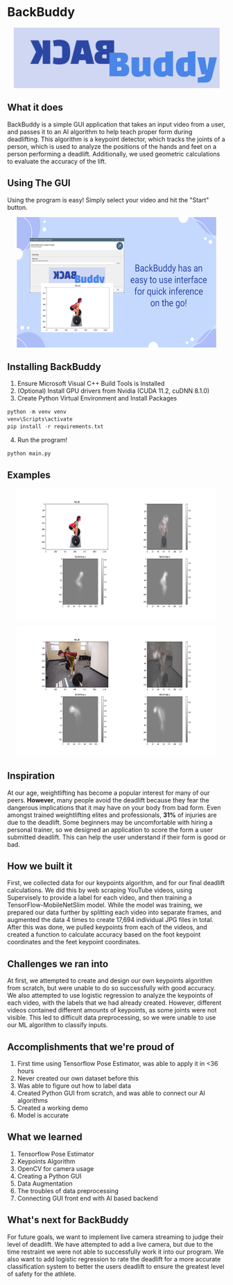 # BackBuddy

<p align="center">
  <img src="https://github.com/IdeaKing/BackBuddy/blob/main/docs/BackBuddyLogo.png">
</p>

## What it does
BackBuddy is a simple GUI application that takes an input video from a user, and passes it to an AI algorithm to help teach proper form during deadlifting. This algorithm is a keypoint detector, which tracks the joints of a person, which is used to analyze the positions of the hands and feet on a person performing a deadlift. Additionally, we used geometric calculations to evaluate the accuracy of the lift.

## Using The GUI

Using the program is easy! Simply select your video and hit the "Start" button.

<p align="center">
  <img width="460" height="300" src="https://github.com/IdeaKing/BackBuddy/blob/main/docs/GUI.png">
</p>

## Installing BackBuddy

1. Ensure Microsoft Visual C++ Build Tools is Installed 
2. (Optional) Install GPU drivers from Nvidia (CUDA 11.2, cuDNN 8.1.0)
3. Create Python Virtual Environment and Install Packages

```Python
python -m venv venv
venv\Scripts\activate
pip install -r requirements.txt
```

4. Run the program!

```Python
python main.py
```

## Examples

<p align="center">
  <img width="460" height="300" src="https://github.com/IdeaKing/BackBuddy/blob/main/docs/Figure_1.png">
</p>

<p align="center">
  <img width="460" height="300" src="https://github.com/IdeaKing/BackBuddy/blob/main/docs/Figure_2.png">
</p>

## Inspiration

At our age, weightlifting has become a popular interest for many of our peers. **However**, many people avoid the deadlift because they fear the dangerous implications that it may have on your body from bad form. Even amongst trained weightlifting elites and professionals, **31%** of injuries are due to the deadlift. Some beginners may be uncomfortable with hiring a personal trainer, so we designed an application to score the form a user submitted deadlift. This can help the user understand if their form is good or bad.

## How we built it

First, we collected data for our keypoints algorithm, and for our final deadlift calculations. We did this by web scraping YouTube videos, using Supervisely to provide a label for each video, and then training a TensorFlow-MobileNetSlim model. While the model was training, we prepared our data further by splitting each video into separate frames, and augmented the data 4 times to create 17,694 individual JPG files in total. After this was done, we pulled keypoints from each of the videos, and created a function to calculate accuracy based on the foot keypoint coordinates and the feet keypoint coordinates.

## Challenges we ran into

At first, we attempted to create and design our own keypoints algorithm from scratch, but were unable to do so successfully with good accuracy. We also attempted to use logistic regression to analyze the keypoints of each video, with the labels that we had already created. However, different videos contained different amounts of keypoints, as some joints were not visible. This led to difficult data preprocessing, so we were unable to use our ML algorithm to classify inputs.

## Accomplishments that we're proud of

1. First time using Tensorflow Pose Estimator, was able to apply it in <36 hours
2. Never created our own dataset before this
3. Was able to figure out how to label data
4. Created Python GUI from scratch, and was able to connect our AI algorithms
5. Created a working demo
6. Model is accurate

## What we learned

1. Tensorflow Pose Estimator
2. Keypoints Algorithm
3. OpenCV for camera usage
4. Creating a Python GUI
5. Data Augmentation
6. The troubles of data preprocessing
7. Connecting GUI front end with AI based backend

## What's next for BackBuddy

For future goals, we want to implement live camera streaming to judge their level of deadlift. We have attempted to add a live camera, but due to the time restraint we were not able to successfully work it into our program. We also want to add logistic regression to rate the deadlift for a more accurate classification system to better the users deadlift to ensure the greatest level of safety for the athlete.
